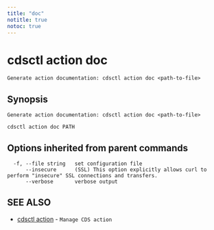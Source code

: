 ```yaml
---
title: "doc"
notitle: true
notoc: true
---
```

# cdsctl action doc

`Generate action documentation: cdsctl action doc <path-to-file>`

## Synopsis

`Generate action documentation: cdsctl action doc <path-to-file>`

```
cdsctl action doc PATH
```

## Options inherited from parent commands

```
  -f, --file string   set configuration file
      --insecure      (SSL) This option explicitly allows curl to perform "insecure" SSL connections and transfers.
      --verbose       verbose output
```

## SEE ALSO

* [cdsctl action](/docs/components/cdsctl/action/)	 - `Manage CDS action`

